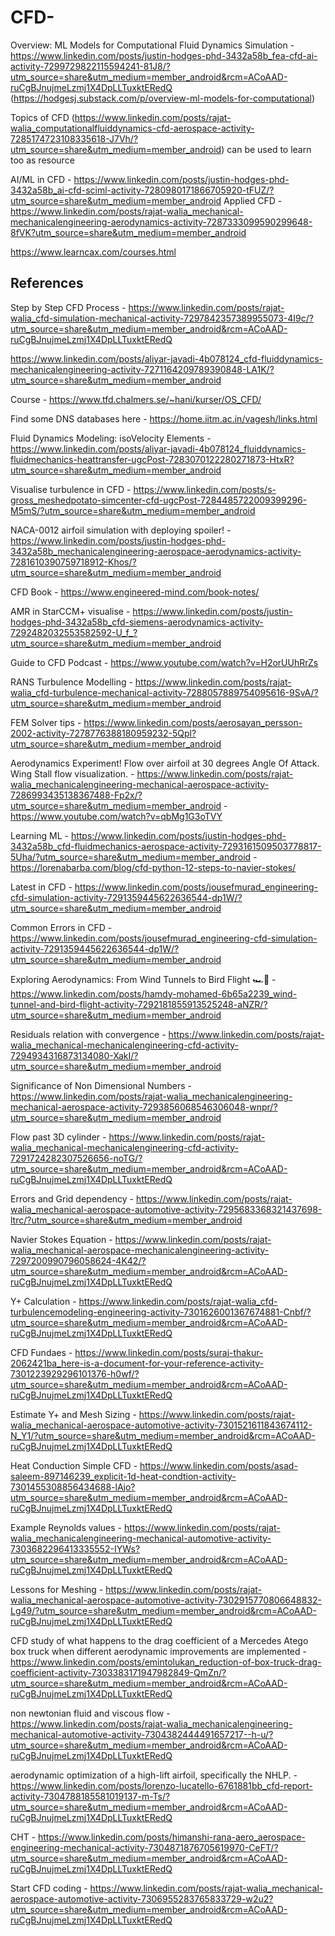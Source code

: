 # CFD-

Overview: ML Models for Computational Fluid Dynamics Simulation - https://www.linkedin.com/posts/justin-hodges-phd-3432a58b_fea-cfd-ai-activity-7299729822115594241-81J8/?utm_source=share&utm_medium=member_android&rcm=ACoAAD-ruCgBJnujmeLzmj1X4DpLLTuxktERedQ  (https://hodgesj.substack.com/p/overview-ml-models-for-computational)

Topics of CFD (https://www.linkedin.com/posts/rajat-walia_computationalfluiddynamics-cfd-aerospace-activity-7285174723108335618-J7Vh/?utm_source=share&utm_medium=member_android)
can be used to learn too as resource

AI/ML in CFD - https://www.linkedin.com/posts/justin-hodges-phd-3432a58b_ai-cfd-sciml-activity-7280980171866705920-tFUZ/?utm_source=share&utm_medium=member_android
Applied CFD - https://www.linkedin.com/posts/rajat-walia_mechanical-mechanicalengineering-aerodynamics-activity-7287333099590299648-8fVK?utm_source=share&utm_medium=member_android

https://www.learncax.com/courses.html

## References

Step by Step CFD Process - https://www.linkedin.com/posts/rajat-walia_cfd-simulation-mechanical-activity-7297842357389955073-4I9c/?utm_source=share&utm_medium=member_android&rcm=ACoAAD-ruCgBJnujmeLzmj1X4DpLLTuxktERedQ

https://www.linkedin.com/posts/aliyar-javadi-4b078124_cfd-fluiddynamics-mechanicalengineering-activity-7271164209789390848-LA1K/?utm_source=share&utm_medium=member_android

Course - https://www.tfd.chalmers.se/~hani/kurser/OS_CFD/

Find some DNS databases here - https://home.iitm.ac.in/vagesh/links.html

Fluid Dynamics Modeling: isoVelocity Elements - https://www.linkedin.com/posts/aliyar-javadi-4b078124_fluiddynamics-fluidmechanics-heattransfer-ugcPost-7283070122280271873-HtxR?utm_source=share&utm_medium=member_android

Visualise turbulence in CFD - https://www.linkedin.com/posts/s-gross_meshedpotato-simcenter-cfd-ugcPost-7284485722009399296-M5mS/?utm_source=share&utm_medium=member_android

NACA-0012 airfoil simulation with deploying spoiler! - https://www.linkedin.com/posts/justin-hodges-phd-3432a58b_mechanicalengineering-aerospace-aerodynamics-activity-7281610390759718912-Khos/?utm_source=share&utm_medium=member_android

CFD Book - https://www.engineered-mind.com/book-notes/

AMR in StarCCM+ visualise - https://www.linkedin.com/posts/justin-hodges-phd-3432a58b_cfd-siemens-aerodynamics-activity-7292482032553582592-U_f_?utm_source=share&utm_medium=member_android

Guide to CFD Podcast - https://www.youtube.com/watch?v=H2orUUhRrZs

RANS Turbulence Modelling - https://www.linkedin.com/posts/rajat-walia_cfd-turbulence-mechanical-activity-7288057889754095616-9SvA/?utm_source=share&utm_medium=member_android

FEM Solver tips - https://www.linkedin.com/posts/aerosayan_persson-2002-activity-7278776388180959232-5Qpl?utm_source=share&utm_medium=member_android

Aerodynamics Experiment! Flow over airfoil at 30 degrees Angle Of Attack. Wing Stall flow visualization. - https://www.linkedin.com/posts/rajat-walia_mechanicalengineering-mechanical-aerospace-activity-7286993435138367488-Fp2x/?utm_source=share&utm_medium=member_android - https://www.youtube.com/watch?v=qbMg1G3oTVY

Learning ML - https://www.linkedin.com/posts/justin-hodges-phd-3432a58b_cfd-fluidmechanics-aerospace-activity-7293161509503778817-5Uha/?utm_source=share&utm_medium=member_android - https://lorenabarba.com/blog/cfd-python-12-steps-to-navier-stokes/

Latest in CFD - https://www.linkedin.com/posts/jousefmurad_engineering-cfd-simulation-activity-7291359445622636544-dp1W/?utm_source=share&utm_medium=member_android

Common Errors in CFD - https://www.linkedin.com/posts/jousefmurad_engineering-cfd-simulation-activity-7291359445622636544-dp1W/?utm_source=share&utm_medium=member_android

Exploring Aerodynamics: From Wind Tunnels to Bird Flight 🏎️🦅 - https://www.linkedin.com/posts/hamdy-mohamed-6b65a2239_wind-tunnel-and-bird-flight-activity-7292181855913525248-aNZR/?utm_source=share&utm_medium=member_android

Residuals relation with convergence - https://www.linkedin.com/posts/rajat-walia_mechanical-mechanicalengineering-cfd-activity-7294934316873134080-XakI/?utm_source=share&utm_medium=member_android

Significance of Non Dimensional Numbers - https://www.linkedin.com/posts/rajat-walia_mechanicalengineering-mechanical-aerospace-activity-7293856068546306048-wnpr/?utm_source=share&utm_medium=member_android

Flow past 3D cylinder - https://www.linkedin.com/posts/rajat-walia_mechanical-mechanicalengineering-cfd-activity-7291724282307526656-noTG/?utm_source=share&utm_medium=member_android&rcm=ACoAAD-ruCgBJnujmeLzmj1X4DpLLTuxktERedQ

Errors and Grid dependency - https://www.linkedin.com/posts/rajat-walia_mechanical-aerospace-automotive-activity-7295683368321437698-ltrc/?utm_source=share&utm_medium=member_android

Navier Stokes Equation - https://www.linkedin.com/posts/rajat-walia_mechanical-aerospace-mechanicalengineering-activity-7297200990796058624-4K42/?utm_source=share&utm_medium=member_android&rcm=ACoAAD-ruCgBJnujmeLzmj1X4DpLLTuxktERedQ

Y+ Calculation - https://www.linkedin.com/posts/rajat-walia_cfd-turbulencemodeling-engineering-activity-7301626001367674881-Cnbf/?utm_source=share&utm_medium=member_android&rcm=ACoAAD-ruCgBJnujmeLzmj1X4DpLLTuxktERedQ

CFD Fundaes - https://www.linkedin.com/posts/suraj-thakur-2062421ba_here-is-a-document-for-your-reference-activity-7301223929296101376-h0wf/?utm_source=share&utm_medium=member_android&rcm=ACoAAD-ruCgBJnujmeLzmj1X4DpLLTuxktERedQ

Estimate Y+ and Mesh Sizing - https://www.linkedin.com/posts/rajat-walia_mechanical-aerospace-automotive-activity-7301521611843674112-N_Y1/?utm_source=share&utm_medium=member_android&rcm=ACoAAD-ruCgBJnujmeLzmj1X4DpLLTuxktERedQ

Heat Conduction Simple CFD - https://www.linkedin.com/posts/asad-saleem-897146239_explicit-1d-heat-condtion-activity-7301455308856434688-lAjo?utm_source=share&utm_medium=member_android&rcm=ACoAAD-ruCgBJnujmeLzmj1X4DpLLTuxktERedQ

Example Reynolds values - https://www.linkedin.com/posts/rajat-walia_mechanicalengineering-mechanical-automotive-activity-7303682296413335552-IYWs?utm_source=share&utm_medium=member_android&rcm=ACoAAD-ruCgBJnujmeLzmj1X4DpLLTuxktERedQ

Lessons for Meshing - https://www.linkedin.com/posts/rajat-walia_mechanical-aerospace-automotive-activity-7302915770806648832-Lg49/?utm_source=share&utm_medium=member_android&rcm=ACoAAD-ruCgBJnujmeLzmj1X4DpLLTuxktERedQ

CFD study of what happens to the drag coefficient of a Mercedes Atego box truck when different aerodynamic improvements are implemented - https://www.linkedin.com/posts/emintolukan_reduction-of-box-truck-drag-coefficient-activity-7303383171947982849-QmZn/?utm_source=share&utm_medium=member_android&rcm=ACoAAD-ruCgBJnujmeLzmj1X4DpLLTuxktERedQ

non newtonian fluid and viscous flow - https://www.linkedin.com/posts/rajat-walia_mechanicalengineering-mechanical-automotive-activity-7304382444491657217--h-u/?utm_source=share&utm_medium=member_android&rcm=ACoAAD-ruCgBJnujmeLzmj1X4DpLLTuxktERedQ

aerodynamic optimization of a high-lift airfoil, specifically the NHLP. - https://www.linkedin.com/posts/lorenzo-lucatello-6761881bb_cfd-report-activity-7304788185581019137-m-Ts/?utm_source=share&utm_medium=member_android&rcm=ACoAAD-ruCgBJnujmeLzmj1X4DpLLTuxktERedQ

CHT - https://www.linkedin.com/posts/himanshi-rana-aero_aerospace-engineering-mechanical-activity-7304871876705619970-CeFT/?utm_source=share&utm_medium=member_android&rcm=ACoAAD-ruCgBJnujmeLzmj1X4DpLLTuxktERedQ

Start CFD coding - https://www.linkedin.com/posts/rajat-walia_mechanical-aerospace-automotive-activity-7306955283765833729-w2u2?utm_source=share&utm_medium=member_android&rcm=ACoAAD-ruCgBJnujmeLzmj1X4DpLLTuxktERedQ
